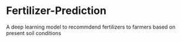# Fertilizer-Prediction
A deep learning model to recommdend fertilizers to farmers based on present soil conditions

